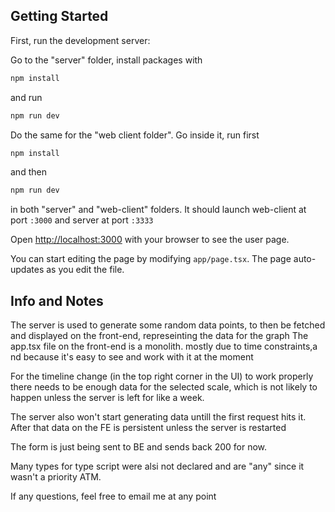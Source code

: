 ## Getting Started

First, run the development server:

Go to the "server" folder, install packages with 

```bash
npm install
```
and run 

```bash
npm run dev
```

Do the same for the "web client folder". Go inside it, run first 
```bash
npm install
```

and then 

```bash
npm run dev
```

in both "server" and "web-client" folders. 
It should launch web-client at port `:3000` and server at port `:3333`

Open [http://localhost:3000](http://localhost:3000) with your browser to see the user page.

You can start editing the page by modifying `app/page.tsx`. The page auto-updates as you edit the file.

## Info and Notes

The server is used to generate some random data points, to then be fetched and displayed on the front-end, represeinting the data for the graph
The app.tsx file on the front-end is a monolith. mostly due to time constraints,a nd because it's easy to see and work with it at the moment 

For the timeline change (in the top right corner in the UI) to work properly there needs to be enough data for the selected scale, which is not likely to happen unless the server is left for like a week. 

The server also won't start generating data untill the first request hits it. After that data on the FE is persistent unless the server is restarted

The form is just being sent to BE and sends back 200 for now.

Many types for type script were alsi not declared and are "any" since it wasn't a priority ATM.

If any questions, feel free to email me at any point